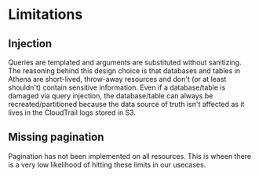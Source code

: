 # Limitations

## Injection

Queries are templated and arguments are substituted without sanitizing. The reasoning behind this design choice is that
databases and tables in Athena are short-lived, throw-away resources and don't (or at least shouldn't) contain sensitive
information. Even if a database/table is damaged via query injection, the database/table can always be
recreated/partitioned because the data source of truth isn't affected as it lives in the CloudTrail logs stored in S3.

## Missing pagination

Pagination has not been implemented on all resources.
This is wheen there is a very low likelihood of hitting these limits in our usecases.
